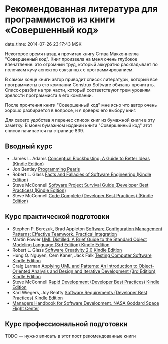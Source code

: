 # Рекомендованная литература для программистов из книги «Совершенный код»

date_time: 2014-07-26 23:17:43 MSK

Некоторое время назад я прочитал книгу Стива Макконнелла "Совершенный код".
Книг произвела на меня очень глубокое впечатление: это огромный труд, который
аккуратно раскладывает по полочкам кучу аспектов связанных с
программированием.

В самом конце книги автор приводит список литературы, который все программисты
в его компании Construx Software обязаны прочитать. Список разбит на три
части, который соответствуют трем уровням зрелости программиста в его
компании.

После прочтения книги "Совершенный код" мне ясно что автор очень хорошо
разбирается в вопросе, и я доверю его выбору книг.

Для своего удобства я перенес список книг из бумажной книги в эту заметку. В
моем бумажном издании книги "Совершенный код" этот список начинается на
странице 839.

## Вводный курс

 * James L. Adams [Conceptual Blockbusting: A Guide to Better Ideas (Kindle
   Edition)](http://www.amazon.com/Conceptual-Blockbusting-Guide-Better-Ideas-ebook/dp/B00368BLWO/)
 * Jon Bentley [Programming Pearls](http://www.amazon.com/Programming-Pearls-2nd-Edition-Bentley/dp/0201657880/)
 * Robert L. Glass [Facts and Fallacies of Software Engineering (Kindle
   Edition)](http://www.amazon.com/Facts-Fallacies-Software-Engineering-Robert-ebook/dp/B001TKD4RG/)
 * Steve McConnell [Software Project Survival Guide (Developer Best Practices)
   (Kindle Edition)](http://www.amazon.com/Software-Project-Survival-Developer-Practices-ebook/dp/B00JDMPOHK/)
 * Steve McConnell [Code Complete (Developer Best Practices) (Kindle
   Edition)](http://www.amazon.com/Code-Complete-Developer-Best-Practices-ebook/dp/B00JDMPOSY/)

## Курс практической подготовки

 * Stephen P. Berczuk, Brad Appleton [Software Configuration Management
   Patterns: Effective Teamwork, Practical Integration](http://www.amazon.com/Software-Configuration-Management-Patterns-Integration/dp/0201741172/)
 * Martin Fowler [UML Distilled: A Brief Guide to the Standard Object Modeling Language (3rd Edition) Kindle Edition](http://www.amazon.com/UML-Distilled-Standard-Modeling-Language-ebook/dp/B000OZ0N8A/)
 * Robert L. Glass [Software Creativity 2.0 Kindle Edition](http://www.amazon.com/Software-Creativity-2-0-Robert-Glass-ebook/dp/B002GYWP2E/)
 * Hung Q. Nguyen, Cem Kaner, Jack Falk [Testing Computer Software Kindle Edition](http://www.amazon.com/Testing-Computer-Software-Hung-Nguyen-ebook/dp/B000S1LVEU/)
 * Craig Larman [Applying UML and Patterns: An Introduction to Object-Oriented Analysis and Design and Iterative Development (3rd Edition) Kindle Edition](http://www.amazon.com/Applying-UML-Patterns-Introduction-Object-Oriented-ebook/dp/B000OZ0N8U/)
 * Steve McConnell [Rapid Development (Developer Best Practices) Kindle Edition](http://www.amazon.com/Rapid-Development-Developer-Best-Practices-ebook/dp/B00JDMPOB6/)
 * Karl Wiegers, Joy Beatty [Software Requirements (Developer Best Practices) Kindle Edition](http://www.amazon.com/Software-Requirements-Developer-Best-Practices-ebook/dp/B00JDMPMOA/)
 * [Managers Handbook for Software Development, NASA Goddard Space Flight Center](http://ntrs.nasa.gov/search.jsp?R=19840015082)

## Курс профессиональной подготовки

TODO — нужно вписать в этот пост рекомендованные книги
